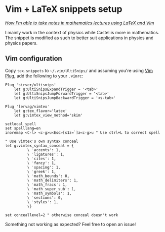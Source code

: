 # Vim + LaTeX snippets setup

*[How I'm able to take notes in mathematics lectures using LaTeX and Vim](https://castel.dev/post/lecture-notes-1/)*

I mainly work in the context of physics while Castel is more in mathematics.
The snippet is modified as such to better suit applications in physics and physics papers.

## Vim configuration

Copy `tex.snippets` to `~/.vim/UltiSnips/` and assuming you're using [Vim Plug](https://github.com/junegunn/vim-plug), add the following to your `.vimrc`:

```vim
Plug 'sirver/ultisnips'
    let g:UltiSnipsExpandTrigger = '<tab>'
    let g:UltiSnipsJumpForwardTrigger = '<tab>'
    let g:UltiSnipsJumpBackwardTrigger = '<s-tab>'

Plug 'lervag/vimtex'
    let g:tex_flavor='latex'
    let g:vimtex_view_method='skim'

setlocal spell
set spelllang=en
inoremap <C-l> <c-g>u<Esc>[s1z=`]a<c-g>u " Use ctrl+L to correct spell

" Use vimtex's own syntax conceal
let g:vimtex_syntax_conceal = {
          \ 'accents': 1,
          \ 'ligatures': 1,
          \ 'cites': 1,
          \ 'fancy': 1,
          \ 'spacing': 1,
          \ 'greek': 1,
          \ 'math_bounds': 0,
          \ 'math_delimiters': 1,
          \ 'math_fracs': 1,
          \ 'math_super_sub': 1,
          \ 'math_symbols': 1,
          \ 'sections': 0,
          \ 'styles': 1,
          \}

set conceallevel=2 " otherwise conceal doesn't work
```

Something not working as expected? Feel free to open an issue!
